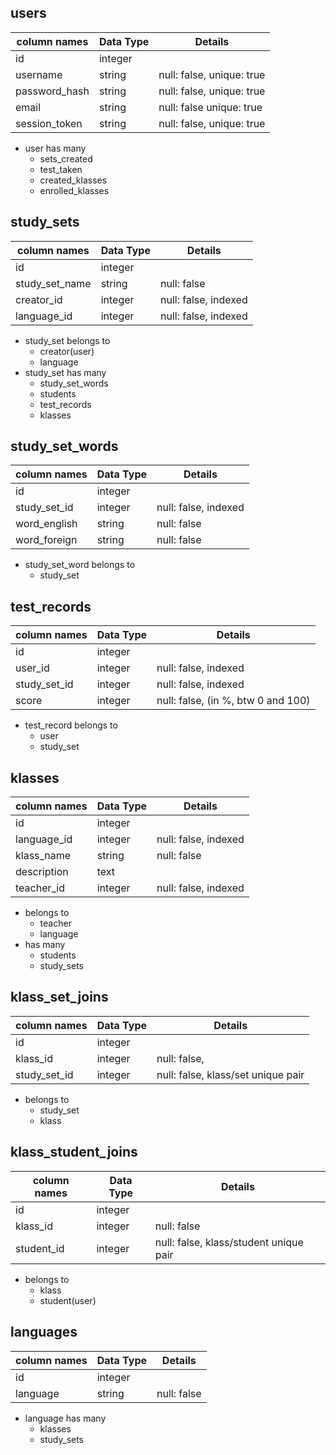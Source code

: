 ## users
column names    | Data Type | Details
----------------|-----------|---------------------
id              | integer   |    
username        | string    | null: false, unique: true  
password_hash   | string    | null: false, unique: true
email           | string    | null: false  unique: true
session_token   | string    | null: false, unique: true

- user has many
  - sets_created
  - test_taken
  - created_klasses
  - enrolled_klasses

## study_sets
column names    | Data Type | Details
----------------|-----------|---------------------
id              | integer   |    
study_set_name  | string    | null: false
creator_id      | integer   | null: false, indexed
language_id     | integer   | null: false, indexed

- study_set belongs to
  - creator(user)
  - language
- study_set has many
  - study_set_words
  - students
  - test_records
  - klasses

## study_set_words
column names    | Data Type | Details
----------------|-----------|---------------------
id              | integer   |   
study_set_id    | integer   | null: false, indexed
word_english    | string    | null: false
word_foreign    | string    | null: false

- study_set_word belongs to
  - study_set

## test_records
column names    | Data Type | Details
----------------|-----------|---------------------
id              | integer   |
user_id         | integer   | null: false, indexed
study_set_id    | integer   | null: false, indexed
score           | integer   | null: false, (in %, btw 0 and 100)

- test_record belongs to
  - user
  - study_set

## klasses
column names    | Data Type | Details
----------------|-----------|---------------------
id              | integer   |
language_id     | integer   | null: false, indexed
klass_name      | string    | null: false
description     | text      |
teacher_id      | integer   | null: false, indexed

- belongs to
  - teacher
  - language
- has many
  - students
  - study_sets

## klass_set_joins
column names    | Data Type | Details
----------------|-----------|---------------------
id              | integer   |
klass_id        | integer   | null: false,
study_set_id    | integer   | null: false, klass/set unique pair

- belongs to
  - study_set
  - klass

## klass_student_joins
column names    | Data Type | Details
----------------|-----------|---------------------
id              | integer   |
klass_id        | integer   | null: false
student_id      | integer   | null: false, klass/student unique pair

- belongs to
  - klass
  - student(user)

## languages
column names    | Data Type | Details
----------------|-----------|---------------------
id              | integer   |
language        | string    | null: false

- language has many
  - klasses
  - study_sets
